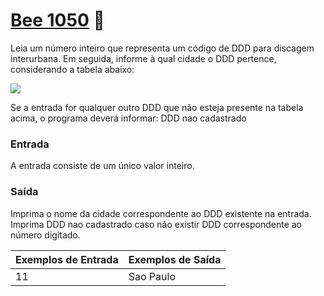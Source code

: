 # <a href="https://www.beecrowd.com.br/judge/pt/problems/view/1050"> Bee 1050</a> 🐝

Leia um número inteiro que representa um código de DDD para discagem interurbana. Em seguida, informe à qual cidade o DDD pertence, considerando a tabela abaixo:

<img src='https://resources.beecrowd.com.br/gallery/images/problems/UOJ_1050.png'>

Se a entrada for qualquer outro DDD que não esteja presente na tabela acima, o programa deverá informar:
DDD nao cadastrado

### Entrada
A entrada consiste de um único valor inteiro.

### Saída
Imprima o nome da cidade correspondente ao DDD existente na entrada. Imprima DDD nao cadastrado caso não existir DDD correspondente ao número digitado.


| Exemplos de Entrada | Exemplos de Saída|
|---| ---|
|11| Sao Paulo|

